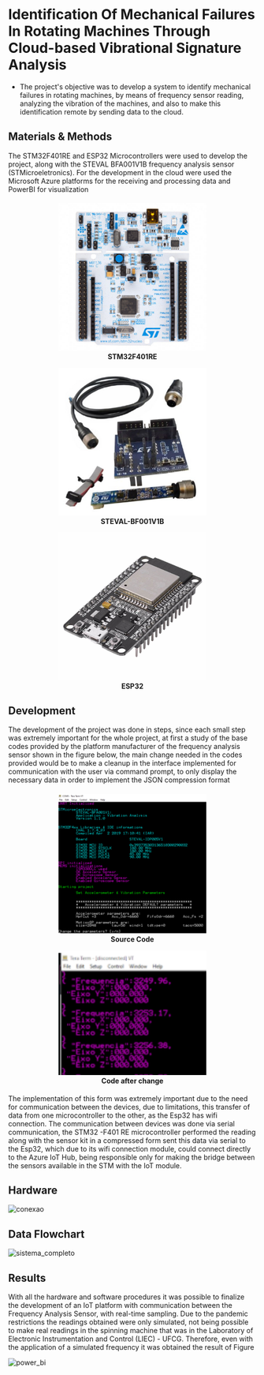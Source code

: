 # Identification Of Mechanical Failures In Rotating Machines Through Cloud-based Vibrational Signature Analysis
* The project's objective was to develop a system to identify mechanical failures in rotating machines, by means of frequency sensor reading, analyzing the vibration of the machines, and also to make this identification remote by sending data to the cloud.

## Materials & Methods

The STM32F401RE and ESP32 Microcontrollers were used to develop the project, along with the STEVAL BFA001V1B frequency analysis sensor (STMicroeletronics). For the development in the cloud were used the Microsoft Azure platforms for the receiving and processing data and PowerBI for visualization

<h4 align="center">
<img src="https://github.com/jvictorrr/IDENTIFICATION-OF-MECHANICAL-FAILURES/blob/307bdf6e8f6872d504ec1207617d9b687e3c1d46/Imagens/stm32.jpg" width="300"><br>
        STM32F401RE
 

 
 <img src="https://github.com/jvictorrr/IDENTIFICATION-OF-MECHANICAL-FAILURES/blob/307bdf6e8f6872d504ec1207617d9b687e3c1d46/Imagens/steaval.jpg" width="300"><br>
        STEVAL-BF001V1B
 
  <img src="https://github.com/jvictorrr/IDENTIFICATION-OF-MECHANICAL-FAILURES/blob/307bdf6e8f6872d504ec1207617d9b687e3c1d46/Imagens/placa_doit_esp32_-_esp-wroom-32_-_wifi_bluetooth.jpg" width="300"><br>
       ESP32
 
 
</h4>


## Development

The development of the project was done in steps, since each small step was extremely important for the whole project, at first a study of the base codes provided by the platform manufacturer of the frequency analysis sensor shown in the figure below, the main change needed in the codes provided would be to make a cleanup in the interface implemented for communication with the user via command prompt, to only display the necessary data in order to implement the JSON compression format 

<h4 align="center">
<img src="https://github.com/jvictorrr/IDENTIFICATION-OF-MECHANICAL-FAILURES/blob/307bdf6e8f6872d504ec1207617d9b687e3c1d46/Imagens/antes.PNG" width="300"><br>
        Source Code 
 

 
 <img src="https://github.com/jvictorrr/IDENTIFICATION-OF-MECHANICAL-FAILURES/blob/307bdf6e8f6872d504ec1207617d9b687e3c1d46/Imagens/depois.PNG" width="300"><br>
        Code after change
 
 
</h4>

The implementation of this form was extremely important due to the need for communication between the devices, due to limitations, this transfer of data from one microcontroller to the other, as the Esp32 has wifi connection. The communication between devices was done via serial communication, the STM32 -F401 RE microcontroller performed the reading along with the sensor kit in a compressed form sent this data via serial to the Esp32, which due to its wifi connection module, could connect directly to the Azure IoT Hub, being responsible only for making the bridge between the sensors available in the STM with the IoT module.

## Hardware 

![conexao](https://user-images.githubusercontent.com/39633395/132637567-ea1be91b-2f60-4315-8bb8-0c38856bc9f3.png)

## Data Flowchart

![sistema_completo](https://user-images.githubusercontent.com/39633395/132637685-a37b2ce0-06de-4428-9a71-d0e49b341c3e.png)


## Results

With all the hardware and software procedures it was possible to finalize the development of an IoT platform with communication between the Frequency Analysis Sensor, with real-time sampling. Due to the pandemic restrictions the readings obtained were only simulated, not being possible to make real readings in the spinning machine that was in the Laboratory of Electronic Instrumentation and Control (LIEC) - UFCG. Therefore, even with the application of a simulated frequency it was obtained the result of Figure 


![power_bi](https://user-images.githubusercontent.com/39633395/132638030-85912d60-e136-40cd-9ad9-a00419bccdd1.jpeg)



